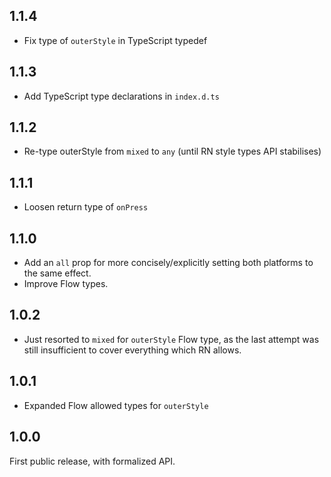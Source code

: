 ## 1.1.4

- Fix type of `outerStyle` in TypeScript typedef

## 1.1.3

- Add TypeScript type declarations in `index.d.ts`

## 1.1.2

- Re-type outerStyle from `mixed` to `any` (until RN style types API stabilises)

## 1.1.1

- Loosen return type of `onPress`

## 1.1.0

- Add an `all` prop for more concisely/explicitly setting both platforms to the same effect.
- Improve Flow types.

## 1.0.2

- Just resorted to `mixed` for `outerStyle` Flow type, as the last attempt was still insufficient to cover everything which RN allows.

## 1.0.1

- Expanded Flow allowed types for `outerStyle`

## 1.0.0

First public release, with formalized API.
